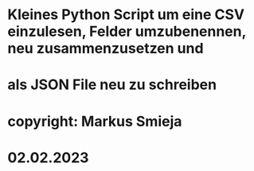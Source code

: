 # Kleines Python Script um eine CSV einzulesen, Felder umzubenennen, neu zusammenzusetzen und
# als JSON File neu zu schreiben
# copyright: Markus Smieja
# 02.02.2023
